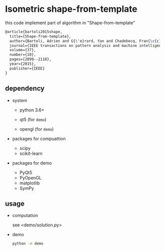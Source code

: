 # Isometric shape-from-template

this code implement part of algorithm in "Shape-from-template"

```tex
@article{bartoli2015shape,
  title={Shape-from-template},
  author={Bartoli, Adrien and G{\'e}rard, Yan and Chadebecq, Fran{\c{c}}ois and Collins, Toby and Pizarro, Daniel},
  journal={IEEE transactions on pattern analysis and machine intelligence},
  volume={37},
  number={10},
  pages={2099--2118},
  year={2015},
  publisher={IEEE}
}
```

## dependency

+ system

    + python 3.6+

    + qt5 (for `demo`)
    + opengl (for `demo`)

+ packages for compuattion

    + scipy
    + scikit-learn

+ packages for demo

    + PyQt5
    + PyOpenGL
    + matplotlib
    + SymPy

## usage

+ computation

    see <demo/solution.py>

+ demo

    ```sh
    python -m demo
    ```
